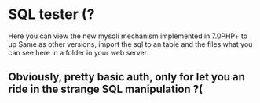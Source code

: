 # SQL tester (?
Here you can view the new mysqli mechanism implemented in 7.0PHP+ to up
Same as other versions, import the sql to an table and the files what you can see here in a folder in your web server
## Obviously, pretty basic auth, only for let you an ride in the strange SQL manipulation ?(
